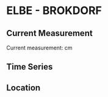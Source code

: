 # ELBE - BROKDORF

## Current Measurement

Current measurement: <Value topic="rivers/pegel-online/ELBE/BROKDORF/measurementValue"/> cm

## Time Series

<TimeSeries topic="rivers/pegel-online/ELBE/BROKDORF/measurementValue" period="week" />

## Location

<WorldMap>
  <Marker lat="53.86270350726209" lon="9.316029583340883" labelTopic="rivers/pegel-online/ELBE/BROKDORF" />
</WorldMap>
